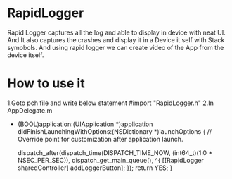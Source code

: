 # RapidLogger
Rapid Logger captures all the log and able to display in device with neat UI.
And It also captures the crashes and display it in a Device it self with Stack symobols.
And using rapid logger we can create video of the App from the device itself.

# How to use it

1.Goto pch file and write below statement
  #import "RapidLogger.h"
2.In AppDelegate.m 
   - (BOOL)application:(UIApplication *)application didFinishLaunchingWithOptions:(NSDictionary *)launchOptions {
       // Override point for customization after application launch.
    
       dispatch_after(dispatch_time(DISPATCH_TIME_NOW, (int64_t)(1.0 * NSEC_PER_SEC)), dispatch_get_main_queue(), ^{
         [[RapidLogger sharedController] addLoggerButton];
       });
       return YES;
   }



